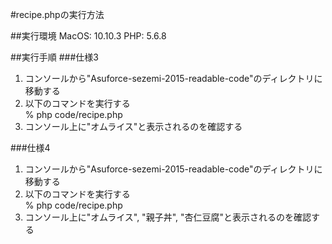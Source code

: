 #recipe.phpの実行方法

##実行環境
MacOS: 10.10.3
PHP: 5.6.8

##実行手順
###仕様3
1. コンソールから"Asuforce-sezemi-2015-readable-code"のディレクトリに移動する
2. 以下のコマンドを実行する  
% php code/recipe.php  
3. コンソール上に"オムライス"と表示されるのを確認する

###仕様4
1. コンソールから"Asuforce-sezemi-2015-readable-code"のディレクトリに移動する
2. 以下のコマンドを実行する  
% php code/recipe.php  
3. コンソール上に"オムライス", "親子丼", "杏仁豆腐"と表示されるのを確認する
